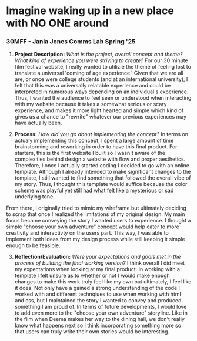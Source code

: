 # Imagine waking up in a new place with NO ONE around
### 30MFF - Jania Jones Comms Lab Spring '25

1. **Project Description:** *What is the project, overall concept and theme? What kind of experience you were striving to create?*
For our 30 minute film festival website, I really wanted to utilizie the theme of feeling lost to translate a universal 'coming of age experience.' Given that we are all are, or once were college students (and at an international university), I felt that this was a universally relatable experience and could be interpreted in numerous ways depending on an individual's experience. Thus, I wanted the audience to feel seen or understood when interacting with my website because it takes a somewhat serious or scary experience, and makes it more light hearted and simple which kind of gives us a chance to "rewrite" whatever our previous experiences may have actually been. 

2. **Process:** *How did you go about implementing the concept?*
In terms on actualy implementing this concept, I spent a large amount of time brainstorming and reworking in order to have this final product. For starters, this is the first website I built so I wasn't aware of the complexities behind design a website with flow and proper aesthetics. Therefore, I once I actually started coding I decided to go with an online template. Although I already intended to make significant changes to the template, I still wanted to find something that followed the overall vibe of my story. Thus, I thought this template would suffice because the color scheme was playful yet still had what felt like a mysterious or sad underlying tone. 

From there, I originally tried to mimic my wireframe but ultimately deciding to scrap that once I realized the limitations of my original design. My main focus became conveying the story I wanted users to experience. I thought a simple "choose your own adventure" concept would help cater to more creativity and interactivty on the users part. This way, I was able to implement both ideas from my design process while still keeping it simple enough to be feasible. 

3. **Reflection/Evaluation:** *Were your expectations and goals met in the process of building the final working version?*
I think overall I did meet my expectations when looking at my final product. In working with a template I felt unsure as to whether or not I would make enough changes to make this work truly feel like my own but ultimately, I feel like it does. Not only have a gained a strong understanding of the code I worked with and different technqiues to use when working with html and css, but I maintained the story I wanted to convey and produced something I am proud of. In terms of future developments, I would love to add even more to the "choose your own adventure" storyline. Like in the film when Deema makes her way to the dining hall, we don't really know what happens next so I think incorporating something more so that users can truly write their own stories would be interesting. 

